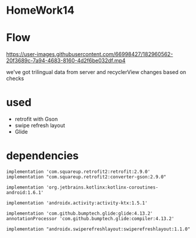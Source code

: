 # HomeWork14

# Flow



https://user-images.githubusercontent.com/66998427/182960562-20f3689c-7a94-4683-8160-4d2f6be032df.mp4

we've got trilingual data from server and recyclerView changes based on checks

# used
- retrofit with Gson
- swipe refresh layout
- Glide

# dependencies

    implementation 'com.squareup.retrofit2:retrofit:2.9.0'
    implementation "com.squareup.retrofit2:converter-gson:2.9.0"

    implementation 'org.jetbrains.kotlinx:kotlinx-coroutines-android:1.6.1'

    implementation 'androidx.activity:activity-ktx:1.5.1'

    implementation 'com.github.bumptech.glide:glide:4.13.2'
    annotationProcessor 'com.github.bumptech.glide:compiler:4.13.2'

    implementation "androidx.swiperefreshlayout:swiperefreshlayout:1.1.0"

